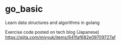 # go_basic
Learn data structures and algorithms in golang

Exercise code posted on tech blog (Japanese)
https://qiita.com/miyyuk/items/641faf682e09709727af
